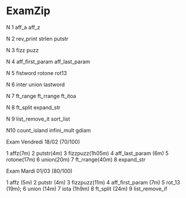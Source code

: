 # ExamZip


N 1 	aff_a			  	aff_z

N 2 	rev_print			strlen			putstr

N 3 	fizz puzz

N 4	aff_first_param	    aff_last_param

N 5 	fistword	rotone				rot13

N 6 	inter				union		lastword
	
N 7	ft_range			ft_rrange		ft_itoa

N 8 	ft_split			expand_str

N 9	list_remove_it	sort_list

N10	count_island		infini_mult		gdiam




Exam Vendredi 18/02 (70/100)	

1 affz(7m)
2 putstr(4m)
3 fizzpuzz(1h05m)
4 aff_last_param (6m)
5 rotone(17m)
6 union(20m)
7 ft_rrange(40m)
8 expand_str

Exam Mardi 01/03 (80/100)

1 affz (5m)
2 putstr (4m)
3 fizzpuzz(11m)
4 aff_first_param (7m)
5 rot_13 (19m);
6 union (14m)
7 iota (1h9m)
8 ft_split (24m)
9 list_remove_if 

